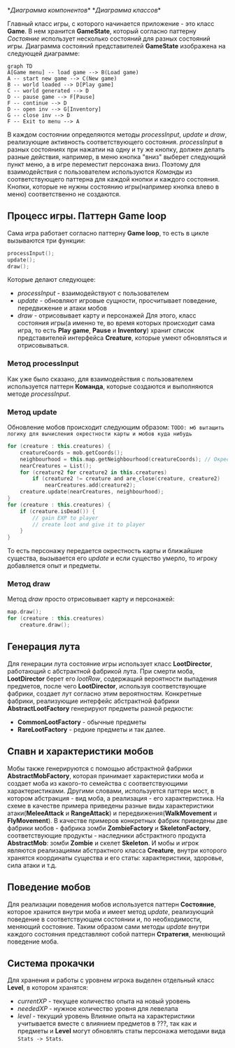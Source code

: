 \**Диаграмма компонентов**
\**Диаграмма классов**

Главный класс игры, с которого начинается приложение - это класс **Game**. В нем хранится **GameState**, который согласно паттерну _Состояние_ использует несколько состояний для разных состояний игры. Диаграмма состояний представителей **GameState** изображена на следующей диаграмме:
```mermaid
graph TD
A[Game menu] -- load game --> B(Load game)
A -- start new game --> C(New game)
B -- world loaded --> D[Play game]
C -- world generated --> D
D -- pause game --> F[Pause]
F -- continue --> D
D -- open inv --> G[Inventory]
G -- close inv --> D
F -- Exit to menu --> A
```
В каждом состоянии определяются методы _processInput_, _update_ и _draw_, реализующие активность соответствующего состояния. _processInput_ в разных состояниях при нажатии на одну и ту же кнопку, должен делать разные действия, например, в меню кнопка "вниз" выберет следующий пункт меню, а в игре переместит персонажа вниз. Поэтому для взаимодействия с пользователем используются _Команды_ из соответствующего паттерна для каждой кнопки и каждого состояния. Кнопки, которые не нужны состоянию игры(например кнопка влево в меню) соответственно не создаются.
## Процесс игры. Паттерн Game loop
Сама игра работает согласно паттерну **Game loop**, то есть в цикле вызываются три функции:
```kotlin
processInput();
update();
draw();
```
Которые делают следующее:
- _processInput_ - взаимодействуют с пользователем
- _update_ - обновляют игровые сущности, просчитывает поведение, передвижение и атаки мобов
- _draw_ - отрисовывает карту и персонажей
Для этого, класс состояния игры(а именно те, во время которых происходит сама игра, то есть **Play game**, **Pause** и **Inventory**) хранит список представителей интерфейса **Creature**, которые умеют обновляться и отрисовываться.
### Метод processInput
Как уже было сказано, для взаимодействия с пользователем используется паттерн **Команда**, которые создаются и выполняются методе _processInput_.
### Метод update
Обновление мобов происходит следующим образом:
`TODO: мб вытащить логику для вычисления окрестности карты и мобов куда нибудь`
```kotlin
for (creature : this.creatures) {
	creatureCoords = mob.getCoords();
	neighbourhood = this.map.getNeighbourhood(creatureCoords); // Окрестность на карте
	nearCreatures = List();
	for (creature2 for creature2 in this.creatures)
		if (creature2 != creature and are_close(creature, creature2)
			nearCreatures.add(creature2);
	creature.update(nearCreatures, neighbourhood);
}
for (creature : this.creatures) {
	if (creature.isDead()) {
		// gain EXP to player
		// create loot and give it to player
	}
}
```
То есть персонажу передается окрестность карты и ближайшие существа, вызывается его _update_ и если существо умерло, то игроку добавляется опыт и предметы.
### Метод draw
Метод _draw_ просто отрисовывает карту и персонажей:
```kotlin
map.draw();
for (creature : this.creatures)
	creature.draw();
```
## Генерация лута
Для генерации лута состояние игры использует класс **LootDirector**, работающий с абстрактной фабрикой лута. При смерти моба, **LootDirector** берет его _lootRow_, содержащий вероятности выпадения предметов, после чего **LootDirector**, используя соответствующие фабрики, создает лут согласно этим вероятностям. Конкретные фабрики, реализующие интерфейс абстрактной фабрики **AbstractLootFactory** генерируют предметы разной редкости:
- **CommonLootFactory** - обычные предметы
- **RareLootFactory** - редкие предметы
и так далее.
## Спавн и характеристики мобов
Мобы также генерируются с помощью абстрактной фабрики **AbstractMobFactory**, которая принимает характеристики моба и создает моба из какого-то семейства с соответствующими характеристиками. Другими словами, используется паттерн мост, в котором абстракция - вид моба, а реализация - его характеристика. На схеме в качестве примера приведены разные виды характеристики атаки(**MeleeAttack** и **RangeAttack**) и передвижения(**WalkMovement** и **FlyMovement**). В качестве примеров конкретных фабрик приведены две фабрики мобов - фабрика зомби **ZombieFactory** и **SkeletonFactory**, соответствующие продукты - наследники абстрактного продукта **AbstractMob**: зомби **Zombie** и скелет **Skeleton**.
И мобы и игрок являются реализациями абстрактного класса **Creature**, внутри которого хранятся координаты существа и его статы: характеристики, здоровье, сила атаки и т.д.
## Поведение мобов
Для реализации поведения мобов используется паттерн **Состояние**, которое хранится внутри моба и имеет метод _update_, реализующий поведение в соответствующем состоянии и, по необходимости, меняющий состояние. Таким образом сами методы _update_ внутри каждого состояния представляют собой паттерн **Стратегия**, меняющий поведение моба.
## Система прокачки
Для хранения и работы с уровнем игрока выделен отдельный класс **Level**, в котором хранятся:
- _currentXP_ - текущее количество опыта на новый уровень
- _neededXP_ - нужное количество уровня для левелапа
- _level_ - текущий уровень
Влияние опыта на характеристики учитывается вместе с влиянием предметов в ???, так как и предметы и **Level** могут обновлять статы персонажа методами вида ```Stats -> Stats```.
